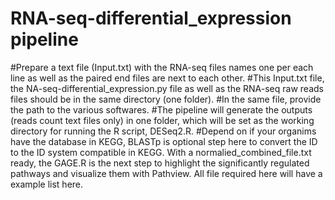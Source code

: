 # RNA-seq-differential_expression pipeline
#Prepare a text file (Input.txt) with the RNA-seq files names one per each line as well as the paired end files are next to each other.
#This Input.txt file, the NA-seq-differential_expression.py file as well as the RNA-seq raw reads files should be in the same directory (one folder).
#In the same file, provide the path to the various softwares.
#The pipeline will generate the outputs (reads count text files only) in one folder, which will be set as the working directory for running the R script, DESeq2.R.
#Depend on if your organims have the database in KEGG, BLASTp is optional step here to convert the ID to the ID system compatible in KEGG.
With a normalied_combined_file.txt ready, the GAGE.R is the next step to highlight the significantly regulated pathways and visualize them with Pathview.
All file required here will have a example list here.
